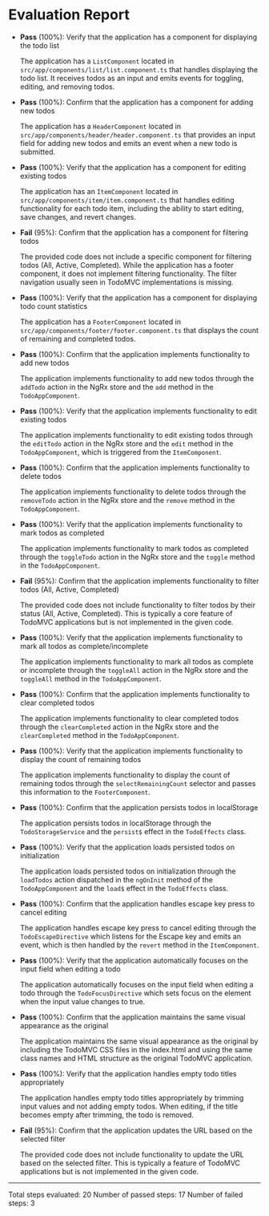 # Evaluation Report

- **Pass** (100%): Verify that the application has a component for displaying the todo list
  
  The application has a `ListComponent` located in `src/app/components/list/list.component.ts` that handles displaying the todo list. It receives todos as an input and emits events for toggling, editing, and removing todos.

- **Pass** (100%): Confirm that the application has a component for adding new todos
  
  The application has a `HeaderComponent` located in `src/app/components/header/header.component.ts` that provides an input field for adding new todos and emits an event when a new todo is submitted.

- **Pass** (100%): Verify that the application has a component for editing existing todos
  
  The application has an `ItemComponent` located in `src/app/components/item/item.component.ts` that handles editing functionality for each todo item, including the ability to start editing, save changes, and revert changes.

- **Fail** (95%): Confirm that the application has a component for filtering todos
  
  The provided code does not include a specific component for filtering todos (All, Active, Completed). While the application has a footer component, it does not implement filtering functionality. The filter navigation usually seen in TodoMVC implementations is missing.

- **Pass** (100%): Verify that the application has a component for displaying todo count statistics
  
  The application has a `FooterComponent` located in `src/app/components/footer/footer.component.ts` that displays the count of remaining and completed todos.

- **Pass** (100%): Confirm that the application implements functionality to add new todos
  
  The application implements functionality to add new todos through the `addTodo` action in the NgRx store and the `add` method in the `TodoAppComponent`.

- **Pass** (100%): Verify that the application implements functionality to edit existing todos
  
  The application implements functionality to edit existing todos through the `editTodo` action in the NgRx store and the `edit` method in the `TodoAppComponent`, which is triggered from the `ItemComponent`.

- **Pass** (100%): Confirm that the application implements functionality to delete todos
  
  The application implements functionality to delete todos through the `removeTodo` action in the NgRx store and the `remove` method in the `TodoAppComponent`.

- **Pass** (100%): Verify that the application implements functionality to mark todos as completed
  
  The application implements functionality to mark todos as completed through the `toggleTodo` action in the NgRx store and the `toggle` method in the `TodoAppComponent`.

- **Fail** (95%): Confirm that the application implements functionality to filter todos (All, Active, Completed)
  
  The provided code does not include functionality to filter todos by their status (All, Active, Completed). This is typically a core feature of TodoMVC applications but is not implemented in the given code.

- **Pass** (100%): Verify that the application implements functionality to mark all todos as complete/incomplete
  
  The application implements functionality to mark all todos as complete or incomplete through the `toggleAll` action in the NgRx store and the `toggleAll` method in the `TodoAppComponent`.

- **Pass** (100%): Confirm that the application implements functionality to clear completed todos
  
  The application implements functionality to clear completed todos through the `clearCompleted` action in the NgRx store and the `clearCompleted` method in the `TodoAppComponent`.

- **Pass** (100%): Verify that the application implements functionality to display the count of remaining todos
  
  The application implements functionality to display the count of remaining todos through the `selectRemainingCount` selector and passes this information to the `FooterComponent`.

- **Pass** (100%): Confirm that the application persists todos in localStorage
  
  The application persists todos in localStorage through the `TodoStorageService` and the `persist$` effect in the `TodoEffects` class.

- **Pass** (100%): Verify that the application loads persisted todos on initialization
  
  The application loads persisted todos on initialization through the `loadTodos` action dispatched in the `ngOnInit` method of the `TodoAppComponent` and the `load$` effect in the `TodoEffects` class.

- **Pass** (100%): Confirm that the application handles escape key press to cancel editing
  
  The application handles escape key press to cancel editing through the `TodoEscapeDirective` which listens for the Escape key and emits an event, which is then handled by the `revert` method in the `ItemComponent`.

- **Pass** (100%): Verify that the application automatically focuses on the input field when editing a todo
  
  The application automatically focuses on the input field when editing a todo through the `TodoFocusDirective` which sets focus on the element when the input value changes to true.

- **Pass** (100%): Confirm that the application maintains the same visual appearance as the original
  
  The application maintains the same visual appearance as the original by including the TodoMVC CSS files in the index.html and using the same class names and HTML structure as the original TodoMVC application.

- **Pass** (100%): Verify that the application handles empty todo titles appropriately
  
  The application handles empty todo titles appropriately by trimming input values and not adding empty todos. When editing, if the title becomes empty after trimming, the todo is removed.

- **Fail** (95%): Confirm that the application updates the URL based on the selected filter
  
  The provided code does not include functionality to update the URL based on the selected filter. This is typically a feature of TodoMVC applications but is not implemented in the given code.

---

Total steps evaluated: 20
Number of passed steps: 17
Number of failed steps: 3